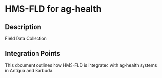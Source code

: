# HMS-FLD for ag-health

## Description

Field Data Collection

## Integration Points

This document outlines how HMS-FLD is integrated with ag-health systems in Antigua and Barbuda.
